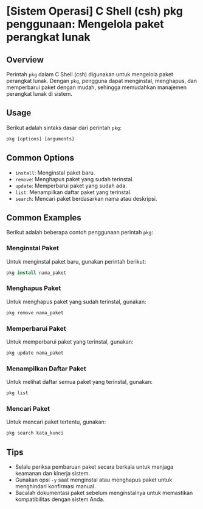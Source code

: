 # [Sistem Operasi] C Shell (csh) pkg penggunaan: Mengelola paket perangkat lunak

## Overview
Perintah `pkg` dalam C Shell (csh) digunakan untuk mengelola paket perangkat lunak. Dengan `pkg`, pengguna dapat menginstal, menghapus, dan memperbarui paket dengan mudah, sehingga memudahkan manajemen perangkat lunak di sistem.

## Usage
Berikut adalah sintaks dasar dari perintah `pkg`:

```csh
pkg [options] [arguments]
```

## Common Options
- `install`: Menginstal paket baru.
- `remove`: Menghapus paket yang sudah terinstal.
- `update`: Memperbarui paket yang sudah ada.
- `list`: Menampilkan daftar paket yang terinstal.
- `search`: Mencari paket berdasarkan nama atau deskripsi.

## Common Examples
Berikut adalah beberapa contoh penggunaan perintah `pkg`:

### Menginstal Paket
Untuk menginstal paket baru, gunakan perintah berikut:
```csh
pkg install nama_paket
```

### Menghapus Paket
Untuk menghapus paket yang sudah terinstal, gunakan:
```csh
pkg remove nama_paket
```

### Memperbarui Paket
Untuk memperbarui paket yang terinstal, gunakan:
```csh
pkg update nama_paket
```

### Menampilkan Daftar Paket
Untuk melihat daftar semua paket yang terinstal, gunakan:
```csh
pkg list
```

### Mencari Paket
Untuk mencari paket tertentu, gunakan:
```csh
pkg search kata_kunci
```

## Tips
- Selalu periksa pembaruan paket secara berkala untuk menjaga keamanan dan kinerja sistem.
- Gunakan opsi `-y` saat menginstal atau menghapus paket untuk menghindari konfirmasi manual.
- Bacalah dokumentasi paket sebelum menginstalnya untuk memastikan kompatibilitas dengan sistem Anda.